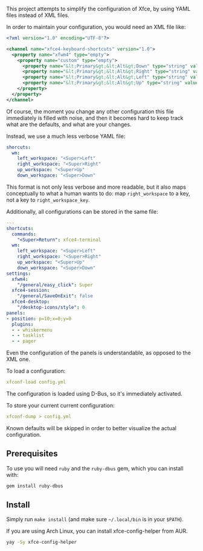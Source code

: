 This project attempts to simplify the configuration of Xfce, by using YAML files instead of XML
files.

In order to maintain your configuration, you would need an XML file like:

```xml
<?xml version="1.0" encoding="UTF-8"?>

<channel name="xfce4-keyboard-shortcuts" version="1.0">
  <property name="xfwm4" type="empty">
    <property name="custom" type="empty">
      <property name="&lt;Primary&gt;&lt;Alt&gt;Down" type="string" value="down_workspace_key"/>
      <property name="&lt;Primary&gt;&lt;Alt&gt;Right" type="string" value="right_workspace_key"/>
      <property name="&lt;Primary&gt;&lt;Alt&gt;Left" type="string" value="left_workspace_key"/>
      <property name="&lt;Primary&gt;&lt;Alt&gt;Up" type="string" value="up_workspace_key"/>
    </property>
  </property>
</channel>
```

Of course, the moment you change any other configuration this file immediately is filled with noise,
and then it becomes hard to keep track what are the defaults, and what are your changes.

Instead, we use a much less verbose YAML file:

```yaml
shorcuts:
  wm:
    left_workspace: "<Super>Left"
    right_workspace: "<Super>Right"
    up_workspace: "<Super>Up"
    down_workspace: "<Super>Down"
```

This format is not only less verbose and more readable, but it also maps conceptually to what a
human wants to do: map `right_workspace` to a key, not a key to `right_workspace_key`.

Additionally, all configurations can be stored in the same file:

```yaml
---
shortcuts:
  commands:
    "<Super>Return": xfce4-terminal
  wm:
    left_workspace: "<Super>Left"
    right_workspace: "<Super>Right"
    up_workspace: "<Super>Up"
    down_workspace: "<Super>Down"
settings:
  xfwm4:
    "/general/easy_click": Super
  xfce4-session:
    "/general/SaveOnExit": false
  xfce4-desktop:
    "/desktop-icons/style": 0
panels:
- position: p=10;x=0;y=0
  plugins:
  - - whiskermenu
  - - tasklist
  - - pager
```

Even the configuration of the panels is understandable, as opposed to the XML one.

To load a configuration:

```yaml
xfconf-load config.yml
```

The configuration is loaded using D-Bus, so it's immediately activated.

To store your current current configuration:

```yaml
xfconf-dump > config.yml
```

Known defaults will be skipped in order to better visualize the actual configuration.

## Prerequisites

To use you will need `ruby` and the `ruby-dbus` gem, which you can install with:

```sh
gem install ruby-dbus
```

## Install

Simply run `make install` (and make sure `~/.local/bin` is in your `$PATH`).

If you are using Arch Linux, you can install xfce-config-helper from AUR.

```sh
yay -Sy xfce-config-helper
```
